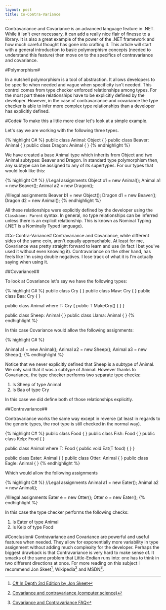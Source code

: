```yaml
---
layout: post
title: Co-Contra-Variance
---
```

Contravariance and Covariance is an advanced language feature in .NET. While it isn't ever necessary, it can add a really nice flair of finesse to a library. It is also a great example of the power of the .NET framework and how much careful thought has gone into crafting it. This article will start with a general introduction to basic polymorphism concepts (needed to understand this feature) then move on to the specifics of contravariance and covariance.

#Polymorphism#

In a nutshell polymorphism is a tool of abstraction. It allows developers to be specific when needed and vague when specificity isn't needed. This control comes from type checker enforced relationships among types. For the most part these relationships have to be explicitly defined by the developer. However, in the case of contravariance and covariance the type checker is able to infer more complex type relationships than a developer has explicitly defined.

#Code#
To make this a little more clear let's look at a simple example.

Let's say we are working with the following three types.

{% highlight C# %}
public class Animal: Object { }
public class Beaver: Animal { }
public class Dragon: Animal { }
{% endhighlight %}

We have created a base Animal type which inherits from Object and two Animal subtypes: Beaver and Dragon. In standard type polymorphism then, any subtype can be assigned to any of its supertypes. For our types that would look like this:

{% highlight C# %}
//Legal assignments
Object o1 = new Animal();
Animal a1 = new Beaver();
Animal a2 = new Dragon();

//Illegal assignments
Beaver b1 = new Object();
Dragon d1 = new Beaver();
Dragon d2 = new Animal();
{% endhighlight %}

All these relationships were explicitly defined by the developer using the `ClassName: Parent` syntax. In general, no type relationships can be inferred unless there is an explicit relationship. This is known as Nominal Typing (.NET is a Nominally Typed language).

#Co-Contra-Variance#
Contravariance and Covariance, while different sides of the same coin, aren't equally approachable. At least for me, Covariance was pretty straight forward to learn and use (in fact I bet you've used it without even knowing it). Contravariance on the other hand, has feels like I'm using double negatives. I lose track of what it is I'm actually saying when using it.

##Covariance##

To look at Covariance let's say we have the following types:

{% highlight C# %}
public class Cry { }
public class Maw: Cry { }
public class Baa: Cry { }

public class Animal<out T> where T: Cry
{
  public T MakeCry() { }
}

public class Sheep: Animal<Baa> { }
public class Llama: Animal<Maw> { }
{% endhighlight %}

In this case Covariance would allow the following assignments:

{% highlight C# %}

Animal<Cry> a1 = new Animal<Baa>();
Animal<Cry> a2 = new Sheep();
Animal<Baa> a3 = new Sheep();
{% endhighlight %}

Notice that we never explicitly defined that Sheep is a subtype of Animal<Cry>. We only said that it was a subtype of Animal<Baa>. However thanks to Covariance, the type checker performs two separate type checks:

1. Is Sheep of type Animal
2. Is Baa of type Cry

In this case we did define both of those relationships explicitly.

##Contravariance##

Contravariance works the same way except in reverse (at least in regards to the generic types, the root type is still checked in the normal way).

{% highlight C# %}
public class Food { }
public class Fish: Food { } 
public class Kelp: Food { }

public class Animal<in T> where T: Food
{
  public void Eat(T food) { }
}

public class Eater: Animal<Food> { }
public class Otter: Animal<Kelp> { }
public class Eagle: Animal<Fish> { }
{% endhighlight %}

Which would allow the following assignments

{% highlight C# %}
//Legal assignments
Animal<Kelp> a1 = new Eater();
Animal<Fish> a2 = new Animal<Food>();

//Illegal assignments
Eater e = new Otter();
Otter o = new Eater();
{% endhighlight %}

In this case the type checker performs the following checks:

1. Is Eater of type Animal
2. Is Kelp of type Food

#Conclusion#
Contravariance and Covariance are powerful and useful features when needed. They allow for exponentially more variability in type assignment without adding much complexity for the developer. Perhaps the biggest drawback is that Contravariance is very hard to make sense of. It smacks of the same problem that Little-Endian runs into: one has to think in two different directions at once. For more reading on this subject I recommend Jon Skeet[^1], Wikipedia[^2] and MSDN[^3].

[^1]:[C# In Depth 3rd Edition by Jon Skeet](http://www.amazon.com/Depth-3rd-Edition-Jon-Skeet/dp/161729134X)
[^2]:[Covariance and contravariance (computer science)](http://en.wikipedia.org/wiki/Covariance_and_contravariance_(computer_science))
[^3]:[Covariance and Contravariance FAQ](http://blogs.msdn.com/b/csharpfaq/archive/2010/02/16/covariance-and-contravariance-faq.aspx)
